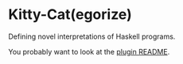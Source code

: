 # Kitty-Cat(egorize)

Defining novel interpretations of Haskell programs.

You probably want to look at the [plugin README](./plugin/README.md).
